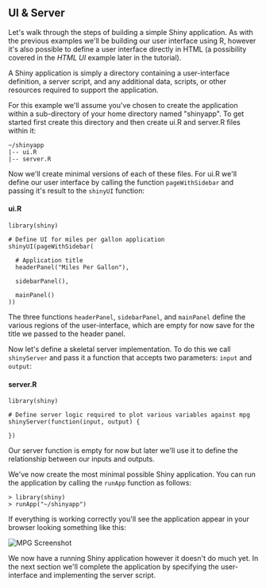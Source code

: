 
## UI & Server

Let's walk through the steps of building a simple Shiny application. As with the previous examples we'll be building our user interface using R, however it's also possible to define a user interface directly in HTML (a possibility covered in the  *HTML UI* example later in the tutorial).

A Shiny application is simply a directory containing a user-interface definition, a  server script, and any additional data, scripts, or other resources required to support the application. 

For this example we'll assume you've chosen to create the application within a sub-directory of your home directory named "shinyapp". To get started first create this directory and then create ui.R and server.R files within it:

<pre><code>~/shinyapp
|-- ui.R
|-- server.R
</code></pre>

Now we'll create minimal versions of each of these files. For ui.R we'll define our user interface by calling the function `pageWithSidebar` and passing it's result to the `shinyUI` function:

#### ui.R
<pre><code class="r">library(shiny)

# Define UI for miles per gallon application
shinyUI(pageWithSidebar(

  # Application title
  headerPanel(&quot;Miles Per Gallon&quot;),

  sidebarPanel(),

  mainPanel()
))
</code></pre>

The three functions `headerPanel`, `sidebarPanel`, and `mainPanel` define the various regions of the user-interface, which are empty for now save for the title we passed to the header panel.

Now let's define a skeletal server implementation. To do this we call `shinyServer` and pass it a function that accepts two parameters: `input` and `output`:

#### server.R
<pre><code class="r">library(shiny)

# Define server logic required to plot various variables against mpg
shinyServer(function(input, output) {

})
</code></pre>

Our server function is empty for now but later we'll use it to define the relationship between our inputs and outputs.

We've now create the most minimal possible Shiny application. You can run the application by calling the `runApp` function as follows:

<pre><code class="console">&gt; library(shiny)
&gt; runApp(&quot;~/shinyapp&quot;)
</code></pre>

If everything is working correctly you'll see the application appear in your browser looking something like this: 

![MPG Screenshot](screenshots/mpg-empty.png)

We now have a running Shiny application however it doesn't do much yet. In the next section we'll complete the application by specifying the user-interface and implementing the server script.